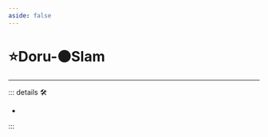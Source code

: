 ```yaml
---
aside: false
---
```

# ⭐<labor>Doru</labor>-🟠<motor>Slam</motor>

---

<!-- =================================================== -->
<!-- =================================================== -->
<!-- =================================================== -->
<!-- =================================================== -->
<!-- =================================================== -->
::: details 🛠

-

:::
